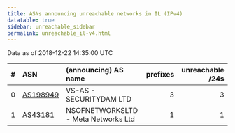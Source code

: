 ```yaml
---
title: ASNs announcing unreachable networks in IL (IPv4)
datatable: true
sidebar: unreachable_sidebar
permalink: unreachable_il-v4.html
---
```


Data as of 2018-12-22 14:35:00 UTC


<div class="datatable-begin"></div>

|   # | ASN                                      | (announcing) AS name                |   prefixes |   unreachable /24s |
|----:|:-----------------------------------------|:------------------------------------|-----------:|-------------------:|
|   0 | [AS198949](unreachable_AS198949-v4.html) | VS-AS - SECURITYDAM LTD             |          3 |                  3 |
|   1 | [AS43181](unreachable_AS43181-v4.html)   | NSOFNETWORKSLTD - Meta Networks Ltd |          1 |                  1 |

<div class="datatable-end"></div>